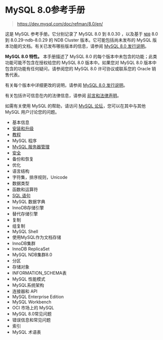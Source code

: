 # MySQL 8.0参考手册

> https://dev.mysql.com/doc/refman/8.0/en/

这是 MySQL 参考手册。它分别记录了 MySQL 8.0 到 8.0.30 ，以及基于 [`NDB`](https://dev.mysql.com/doc/refman/8.0/en/mysql-cluster.html) 8.0 到 8.0.29-ndb-8.0.29 的 NDB Cluster 版本。它可能包括尚未发布的 MySQL 版本功能的文档。有关已发布哪些版本的信息，请参阅 [MySQL 8.0 发行说明](https://dev.mysql.com/doc/relnotes/mysql/8.0/en/)。

**MySQL 8.0 特性。** 本手册描述了 MySQL 8.0 的每个版本中未包含的功能；此类功能可能不包含在授权给您的 MySQL 8.0 版本中。如果您对 MySQL 8.0 版本中包含的功能有任何疑问，请参阅您的 MySQL 8.0 许可协议或联系您的 Oracle 销售代表。

有关每个版本中详细更改的说明，请参阅 [MySQL 8.0 发行说明](https://dev.mysql.com/doc/relnotes/mysql/8.0/en/)。

有关包括许可信息在内的法律信息，请参阅 [前言和法律声明](https://dev.mysql.com/doc/refman/8.0/en/preface.html)。

如需有关使用 MySQL 的帮助，请访问 [MySQL 论坛](http://forums.mysql.com/)，您可以在其中与其他 MySQL 用户讨论您的问题。

* 基本信息
* [安装和升级](数据存储/MySQL8/MySQL-Server-参考手册/安装和升级/)
* [教程](数据存储/MySQL8/MySQL-Server-参考手册/教程/)
* MySQL 程序
* [MySQL 服务器管理](数据存储/MySQL8/MySQL-Server-参考手册/服务器管理/)
* [安全](数据存储/MySQL8/MySQL-Server-参考手册/安全/)
* 备份和恢复
* 优化
* 语言结构
* 字符集，排序规则，Unicode
* 数据类型
* 函数和运算符
* [SQL 语句](数据存储/MySQL8/MySQL-Server-参考手册/SQL语句/)
* MySQL 数据字典
* InnoDB存储引擎
* 替代存储引擎
* 复制
* 组复制
* MySQL Shell
* 使用MySQL作为文档存储
* InnoDB集群
* InnoDB ReplicaSet
* MySQL NDB集群8.0
* 分区
* 存储对象
* INFORMATION_SCHEMA表
* MySQL 性能模式
* MySQL系统架构
* 连接器和 API
* MySQL Enterprise Edition
* MySQL Workbench
* OCI 市场上的 MySQL
* MySQL 8.0常见问题
* 错误信息和常见问题
* 索引
* MySQL 术语表